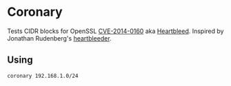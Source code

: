 # Coronary

Tests CIDR blocks for OpenSSL [CVE-2014-0160][CVE] aka [Heartbleed][heartbleed].
Inspired by Jonathan Rudenberg's [heartbleeder][heartbleeder].

## Using

```shell
coronary 192.168.1.0/24
```

[CVE]: https://www.openssl.org/news/secadv_20140407.txt
[heartbleed]: http://heartbleed.com/
[heartbleeder]: https://github.com/titanous/heartbleeder
